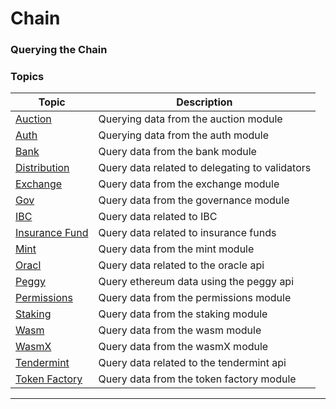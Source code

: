 # Chain

### Querying the Chain

### Topics

| Topic                                               | Description                                    |
| --------------------------------------------------- | ---------------------------------------------- |
| [Auction](querying-chain-auction-module.md)         | Querying data from the auction module          |
| [Auth](querying-chain-auth-module.md)               | Querying data from the auth module             |
| [Bank](querying-chain-bank-module.md)               | Query data from the bank module                |
| [Distribution](querying-chain-distribution.md)      | Query data related to delegating to validators |
| [Exchange](querying-chain-exchange.md)              | Query data from the exchange module            |
| [Gov](querying-chain-governance.md)                 | Query data from the governance module          |
| [IBC](querying-chain-ibc.md)                        | Query data related to IBC                      |
| [Insurance Fund](querying-chain-insurance-funds.md) | Query data related to insurance funds          |
| [Mint](querying-chain-mint.md)                      | Query data from the mint module                |
| [Oracl](querying-chain-oracle.md)                   | Query data related to the oracle api           |
| [Peggy](querying-chain-peggy.md)                    | Query ethereum data using the peggy api        |
| [Permissions](querying-chain-permissions.md)        | Query data from the permissions module         |
| [Staking](querying-chain-staking.md)                | Query data from the staking module             |
| [Wasm](querying-chain-wasm.md)                      | Query data from the wasm module                |
| [WasmX](querying-chain-wasmx.md)                    | Query data from the wasmX module               |
| [Tendermint](querying-chain-tendermint.md)          | Query data related to the tendermint api       |
| [Token Factory](token-factory.md)                   | Query data from the token factory module       |

***
